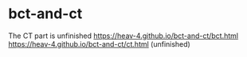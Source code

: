 # bct-and-ct
The CT part is unfinished
https://heav-4.github.io/bct-and-ct/bct.html
https://heav-4.github.io/bct-and-ct/ct.html (unfinished)
